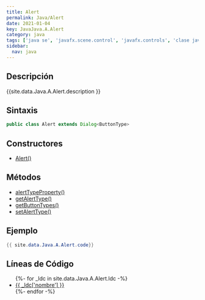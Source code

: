 ```yaml
---
title: Alert
permalink: Java/Alert
date: 2021-01-04
key: JavaJava.A.Alert
category: java
tags: ['java se', 'javafx.scene.control', 'javafx.controls', 'clase java', 'JavaFX 8.0']
sidebar: 
  nav: java
---
```


## Descripción
{{site.data.Java.A.Alert.description }}

## Sintaxis
~~~java
public class Alert extends Dialog<ButtonType>
~~~

## Constructores
* [Alert()](/Java/Alert/Alert/)

## Métodos
* [alertTypeProperty()](/Java/Alert/alertTypeProperty)
* [getAlertType()](/Java/Alert/getAlertType)
* [getButtonTypes()](/Java/Alert/getButtonTypes)
* [setAlertType()](/Java/Alert/setAlertType)

## Ejemplo
~~~java
{{ site.data.Java.A.Alert.code}}
~~~

## Líneas de Código
<ul>
{%- for _ldc in site.data.Java.A.Alert.ldc -%}
   <li>
       <a href="{{_ldc['url'] }}">{{ _ldc['nombre'] }}</a>
   </li>
{%- endfor -%}
</ul>
